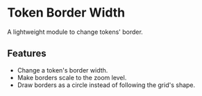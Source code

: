 # Token Border Width
A lightweight module to change tokens' border.

## Features
- Change a token's border width.
- Make borders scale to the zoom level.
- Draw borders as a circle instead of following the grid's shape.
